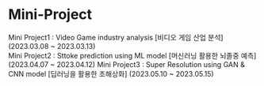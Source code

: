# Mini-Project  
Mini Project1 : Video Game industry analysis [비디오 게임 산업 분석] (2023.03.08 ~ 2023.03.13)  
Mini Project2 : Sttoke prediction using ML model [머신러닝 활용한 뇌졸중 예측] (2023.04.07 ~ 2023.04.12)
Mini Project3 : Super Resolution using GAN & CNN model [딥러닝을 활용한 초해상화] (2023.05.10 ~ 2023.05.15)
